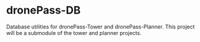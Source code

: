 # dronePass-DB
Database utilities for dronePass-Tower and dronePass-Planner. This project will be a submodule of the tower and planner projects.
